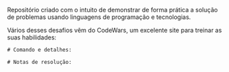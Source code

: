 Repositório criado com o intuito de demonstrar de forma prática a solução de problemas usando linguagens de programação e tecnologias. 

Vários desses desafios vêm do CodeWars, um excelente site para treinar as suas habilidades:

```txt
# Comando e detalhes:

# Notas de resolução:

```